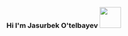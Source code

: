  ### Hi I'm Jasurbek O'telbayev <img src = "https://media1.giphy.com/media/gM5qFksULw54NMWyry/giphy.gif?cid=ecf05e4769l266i7wcxhqcnsbjno9c0l295g068odav95hy2&rid=giphy.gif&ct=s" width = "50px" >
